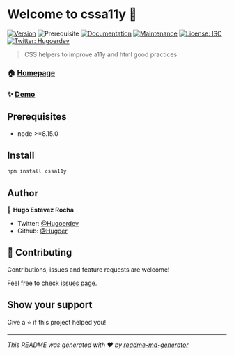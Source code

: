 # Welcome to cssa11y 👋
[![Version](https://img.shields.io/npm/v/cssa11y.svg)](https://www.npmjs.com/package/cssa11y)
![Prerequisite](https://img.shields.io/badge/node-%3E%3D8.15.0-blue.svg)
[![Documentation](https://img.shields.io/badge/documentation-yes-brightgreen.svg)](https://github.com/Hugoer/CSSA11y#readme)
[![Maintenance](https://img.shields.io/badge/Maintained%3F-yes-green.svg)](https://github.com/Hugoer/CSSA11y/graphs/commit-activity)
[![License: ISC](https://img.shields.io/github/license/Hugoer/cssa11y)](#)
[![Twitter: Hugoerdev](https://img.shields.io/twitter/follow/Hugoerdev.svg?style=social)](https://twitter.com/Hugoerdev)

> CSS helpers to improve a11y and html good practices

### 🏠 [Homepage](https://github.com/Hugoer/CSSA11y#readme)

### ✨ [Demo](https://github.com/Hugoer/CSSA11y/tree/master/example)

## Prerequisites

- node >=8.15.0

## Install

```sh
npm install cssa11y
```

## Author

👤 **Hugo Estévez Rocha**

* Twitter: [@Hugoerdev](https://twitter.com/Hugoerdev)
* Github: [@Hugoer](https://github.com/Hugoer)

## 🤝 Contributing

Contributions, issues and feature requests are welcome!

Feel free to check [issues page](https://github.com/Hugoer/CSSA11y/issues). 

## Show your support

Give a ⭐️ if this project helped you!


***
_This README was generated with ❤️ by [readme-md-generator](https://github.com/kefranabg/readme-md-generator)_